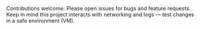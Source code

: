 Contributions welcome. Please open issues for bugs and feature requests.
Keep in mind this project interacts with networking and logs — test changes in a safe environment (VM).
